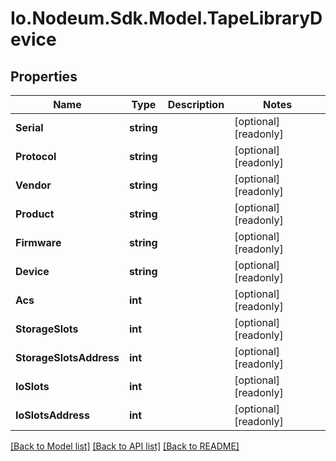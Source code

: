 # Io.Nodeum.Sdk.Model.TapeLibraryDevice
## Properties

Name | Type | Description | Notes
------------ | ------------- | ------------- | -------------
**Serial** | **string** |  | [optional] [readonly] 
**Protocol** | **string** |  | [optional] [readonly] 
**Vendor** | **string** |  | [optional] [readonly] 
**Product** | **string** |  | [optional] [readonly] 
**Firmware** | **string** |  | [optional] [readonly] 
**Device** | **string** |  | [optional] [readonly] 
**Acs** | **int** |  | [optional] [readonly] 
**StorageSlots** | **int** |  | [optional] [readonly] 
**StorageSlotsAddress** | **int** |  | [optional] [readonly] 
**IoSlots** | **int** |  | [optional] [readonly] 
**IoSlotsAddress** | **int** |  | [optional] [readonly] 

[[Back to Model list]](../README.md#documentation-for-models) [[Back to API list]](../README.md#documentation-for-api-endpoints) [[Back to README]](../README.md)

